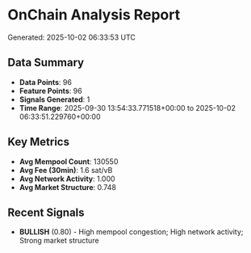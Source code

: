# OnChain Analysis Report
Generated: 2025-10-02 06:33:53 UTC

## Data Summary
- **Data Points**: 96
- **Feature Points**: 96
- **Signals Generated**: 1
- **Time Range**: 2025-09-30 13:54:33.771518+00:00 to 2025-10-02 06:33:51.229760+00:00

## Key Metrics
- **Avg Mempool Count**: 130550
- **Avg Fee (30min)**: 1.6 sat/vB
- **Avg Network Activity**: 1.000
- **Avg Market Structure**: 0.748

## Recent Signals
- **BULLISH** (0.80) - High mempool congestion; High network activity; Strong market structure
